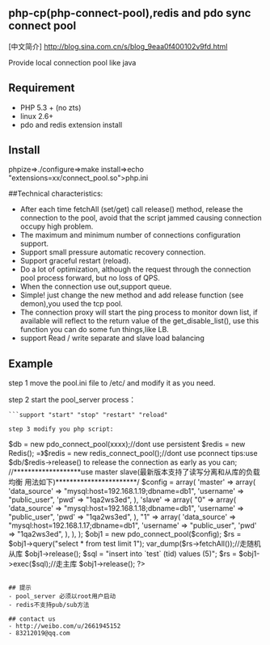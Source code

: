 ## php-cp(php-connect-pool),redis and pdo sync connect pool
[中文简介] http://blog.sina.com.cn/s/blog_9eaa0f400102v9fd.html

Provide local connection pool like java

## Requirement

- PHP 5.3 + (no zts)
- linux 2.6+
- pdo and redis extension install

## Install

phpize=>./configure=>make install=>echo "extensions=xx/connect_pool.so">php.ini


##Technical characteristics:

- After each time fetchAll (set/get)  call release() method, release the connection to the pool, avoid that the script jammed causing connection occupy high problem.
- The maximum and minimum number of connections configuration support.
- Support  small pressure automatic recovery connection.
- Support graceful restart (reload).
- Do a lot of optimization, although the request through the connection pool process forward, but no loss of QPS.
- When the connection use out,support queue.
- Simple! just change the new method and add release function (see demon),you used the tcp pool.
- The connection proxy will start the ping process to monitor down list, if available will reflect to the return value of the get_disable_list(), use this function you can do some fun things,like LB.
- support Read / write separate and slave load balancing

## Example
step 1 move the pool.ini file to /etc/ and modify it as you need.

step 2 start the pool_server process：
```./pool_server start
```support "start" "stop" "restart" "reload"

step 3 modify you php script:
```
<?php
$db = new PDO(xxxxx);
=> $db = new pdo_connect_pool(xxxx);//dont use persistent

$redis = new Redis();
=》$redis = new redis_connect_pool();//dont use pconnect

tips:use $db/$redis->release() to release the connection  as early as you can;


//*******************use master slave(最新版本支持了读写分离和从库的负载均衡 用法如下)***********************/
$config = array(
    'master' => array(
        'data_source' => "mysql:host=192.168.1.19;dbname=db1",
        'username' => "public_user",
        'pwd' => "1qa2ws3ed",
    ),
    'slave' => array(
        "0" => array(
            'data_source' => "mysql:host=192.168.1.18;dbname=db1",
            'username' => "public_user",
            'pwd' => "1qa2ws3ed",
        ),
        "1" => array(
            'data_source' => "mysql:host=192.168.1.17;dbname=db1",
            'username' => "public_user",
            'pwd' => "1qa2ws3ed",
        ),
    ),
);
$obj1 = new pdo_connect_pool($config);
$rs = $obj1->query("select * from test limit 1");
var_dump($rs->fetchAll());//走随机从库
$obj1->release();
$sql = "insert into `test` (tid) values (5)";
$rs = $obj1->exec($sql);//走主库
$obj1->release();

?>
```

## 提示
- pool_server 必须以root用户启动
- redis不支持pub/sub方法

## contact us
- http://weibo.com/u/2661945152
- 83212019@qq.com
